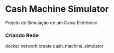 # Cash Machine Simulator
Projeto de Simulação de um Caixa Eletrônico

### Criando Rede
docker network create cash_machine_simulator